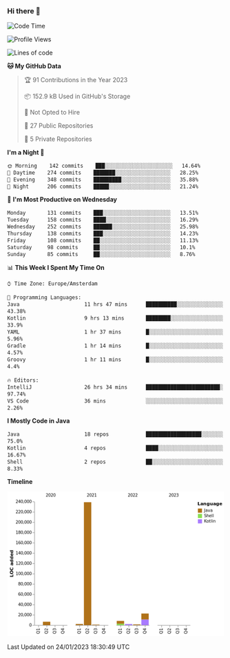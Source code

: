 ### Hi there 👋


<!--START_SECTION:waka-->
![Code Time](http://img.shields.io/badge/Code%20Time-2%2C924%20hrs%2047%20mins-blue)

![Profile Views](http://img.shields.io/badge/Profile%20Views-4-blue)

![Lines of code](https://img.shields.io/badge/From%20Hello%20World%20I%27ve%20Written-283%20Thousand%20lines%20of%20code-blue)

**🐱 My GitHub Data** 

> 🏆 91 Contributions in the Year 2023
 > 
> 📦 152.9 kB Used in GitHub's Storage 
 > 
> 🚫 Not Opted to Hire
 > 
> 📜 27 Public Repositories 
 > 
> 🔑 5 Private Repositories  
 > 
**I'm a Night 🦉** 

```text
🌞 Morning    142 commits    ███░░░░░░░░░░░░░░░░░░░░░░   14.64% 
🌆 Daytime    274 commits    ███████░░░░░░░░░░░░░░░░░░   28.25% 
🌃 Evening    348 commits    █████████░░░░░░░░░░░░░░░░   35.88% 
🌙 Night      206 commits    █████░░░░░░░░░░░░░░░░░░░░   21.24%

```
📅 **I'm Most Productive on Wednesday** 

```text
Monday       131 commits    ███░░░░░░░░░░░░░░░░░░░░░░   13.51% 
Tuesday      158 commits    ████░░░░░░░░░░░░░░░░░░░░░   16.29% 
Wednesday    252 commits    ██████░░░░░░░░░░░░░░░░░░░   25.98% 
Thursday     138 commits    ███░░░░░░░░░░░░░░░░░░░░░░   14.23% 
Friday       108 commits    ██░░░░░░░░░░░░░░░░░░░░░░░   11.13% 
Saturday     98 commits     ██░░░░░░░░░░░░░░░░░░░░░░░   10.1% 
Sunday       85 commits     ██░░░░░░░░░░░░░░░░░░░░░░░   8.76%

```


📊 **This Week I Spent My Time On** 

```text
⌚︎ Time Zone: Europe/Amsterdam

💬 Programming Languages: 
Java                     11 hrs 47 mins      ██████████░░░░░░░░░░░░░░░   43.38% 
Kotlin                   9 hrs 13 mins       ████████░░░░░░░░░░░░░░░░░   33.9% 
YAML                     1 hr 37 mins        █░░░░░░░░░░░░░░░░░░░░░░░░   5.96% 
Gradle                   1 hr 14 mins        █░░░░░░░░░░░░░░░░░░░░░░░░   4.57% 
Groovy                   1 hr 11 mins        █░░░░░░░░░░░░░░░░░░░░░░░░   4.4%

🔥 Editors: 
IntelliJ                 26 hrs 34 mins      ████████████████████████░   97.74% 
VS Code                  36 mins             ░░░░░░░░░░░░░░░░░░░░░░░░░   2.26%

```

**I Mostly Code in Java** 

```text
Java                     18 repos            ██████████████████░░░░░░░   75.0% 
Kotlin                   4 repos             ████░░░░░░░░░░░░░░░░░░░░░   16.67% 
Shell                    2 repos             ██░░░░░░░░░░░░░░░░░░░░░░░   8.33%

```


**Timeline**

![Chart not found](https://raw.githubusercontent.com/powercasgamer/powercasgamer/master/charts/bar_graph.png) 


 Last Updated on 24/01/2023 18:30:49 UTC
<!--END_SECTION:waka-->
